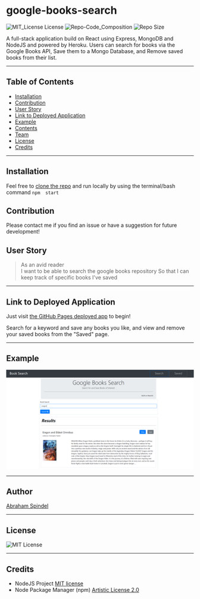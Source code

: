 # google-books-search
 ![MIT_License License](https://img.shields.io/badge/License-MIT_License-brightgreen)
 ![Repo-Code_Composition](https://img.shields.io/github/languages/top/abraspin/google-books-search) 
 ![Repo Size](https://img.shields.io/github/repo-size/abraspin/google-books-search)
  
A full-stack application build on React using Express, MongoDB and NodeJS and powered by Heroku. Users can search for books via the Google Books API, Save them to a Mongo Database, and Remove saved books from their list.


---


## Table of Contents

* [Installation](#Installation)  
* [Contribution](#Contribution)  
* [User Story](#User-Story)  
* [Link to Deployed Application](#Link-to-Deployed-Application)  
* [Example](#Example)  
* [Contents](#Contents)  
* [Team](#Author)  
* [License](#License)  
* [Credits](#Credits)  
  
 ---
 
 
## Installation

Feel free to [clone the repo](https://github.com/abraspin/google-books-search) and run locally by using the terminal/bash command `npm  start`

## Contribution

Please contact me if you find an issue or have a suggestion for future development!
 
## User Story

>As an avid reader  
>I want to be able to search the google books repository
>So that I can keep track of specific books I've saved


---

## Link to Deployed Application




Just visit [the GitHub Pages deployed app](https://abraspin.github.io/google-books-search/) to begin!  

Search for a keyword and save any books you like, and view and remove your saved books from the "Saved" page.


---

## Example

![Screenshot of deployed app](./app-screenshot.png)


---

## Author
[Abraham Spindel](https://github.com/abraspin)

---

## License
![MIT License](https://github.com/abraspin/google-books-search/blob/main/LICENSE)

---

## Credits
* NodeJS Project [MIT license](https://raw.githubusercontent.com/nodejs/node/master/LICENSE)   
* Node Package Manager (npm) [Artistic License 2.0](https://www.npmjs.com/policies/npm-license)  

